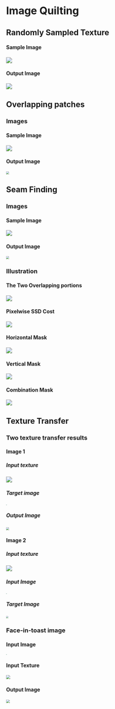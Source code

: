 # Image Quilting

## **Randomly Sampled Texture**

#### Sample Image

<img src = "./assets/bricks_small.jpg" />

#### Output Image

<img src = "./assets/bricks_random.png" />

## **Overlapping patches**

### Images

#### Sample Image

<img src = "./assets/bricks_small.jpg" />

#### Output Image

<img src = "assets/bricks_overlap.png" style = "zoom: 50%"/>

## **Seam Finding**

### Images

#### Sample Image

<img src = "./assets/bricks_small.jpg" />

#### Output Image

<img src = "assets/bricks_seam.png" style = "zoom: 50%"/>

### Illustration

#### The Two Overlapping portions

<img src = "./assets/overlap_region.png" />

<div style = "page-break-after: always" />

#### Pixelwise SSD Cost

<img src = "./assets/ssd.png" />

#### Horizontal Mask

<img src = "./assets/horizontal_mask.png" />

#### Vertical Mask

<img src = "./assets/vertical_mask.png" />

#### Combination Mask

<img src = "./assets/combined_mask.png" />

<div style = "page-break-after: always" />

## **Texture Transfer** 

### Two texture transfer results

#### Image 1

##### Input texture

<img src = "./assets/sketch.tiff" />

##### Target image

<img src = "assets/tommy.JPG" style = "zoom: 10%"/>

##### Output Image

<img src = "./assets/text_transfer_1.png" style = "zoom:50%"/>

#### Image 2

##### Input texture

<img src = "./assets/text_transfer_2_input.png" />

##### Input Image

<img src = "./assets/tommy.JPG" style = "zoom: 10%"/>



##### Target Image

<img src = "./assets/text_transfer_2.png" style = "zoom: 40%"/>

<div style = "page-break-after: always" />

### Face-in-toast image

#### Input Image

<img src = "./assets/tommy.JPG" style = "zoom:10%" />

#### Input Texture

<img src = "./assets/toast.jpg" style = "zoom: 70%"/>

#### Output Image

<img src = "./assets/toast_tommy.png" style = "zoom: 60%"/>